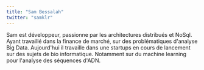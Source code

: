 ```yaml
---
title: "Sam Bessalah"
twitter: "samklr"
---
```


Sam est développeur, passionne par les architectures distribués et NoSql.
Ayant travaillé dans la finance de marché, sur des problématiques
d'analyse Big Data. Aujourd'hui il travaille dans une startups en cours
de lancement sur des sujets de bio informatique. Notamment sur du
machine learning pour l'analyse des séquences d'ADN.
